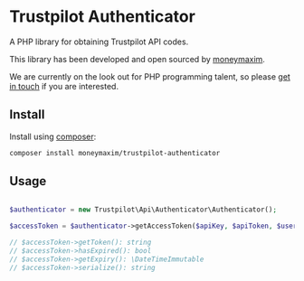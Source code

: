 # Trustpilot Authenticator

A PHP library for obtaining Trustpilot API codes.

This library has been developed and open sourced by [moneymaxim](https://www.moneymaxim.co.uk).

We are currently on the look out for PHP programming talent, so please [get in touch](andrew.carter@moneymaxim.co.uk) if you are interested.

## Install

Install using [composer](https://getcomposer.org/):

```sh
composer install moneymaxim/trustpilot-authenticator
```

## Usage

```php

$authenticator = new Trustpilot\Api\Authenticator\Authenticator();

$accessToken = $authenticator->getAccessToken($apiKey, $apiToken, $username, $password);

// $accessToken->getToken(): string
// $accessToken->hasExpired(): bool
// $accessToken->getExpiry(): \DateTimeImmutable
// $accessToken->serialize(): string
```

